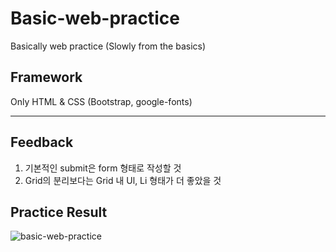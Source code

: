 # Basic-web-practice
Basically web practice (Slowly from the basics)

## Framework
Only HTML & CSS (Bootstrap, google-fonts)


***


## Feedback
1. 기본적인 submit은 form 형태로 작성할 것
2. Grid의 분리보다는 Grid 내 Ul, Li 형태가 더 좋았을 것

## Practice Result
![basic-web-practice](https://user-images.githubusercontent.com/97138841/174011115-f198772b-ebae-40af-8b2f-b19f2bf1a81f.gif)
